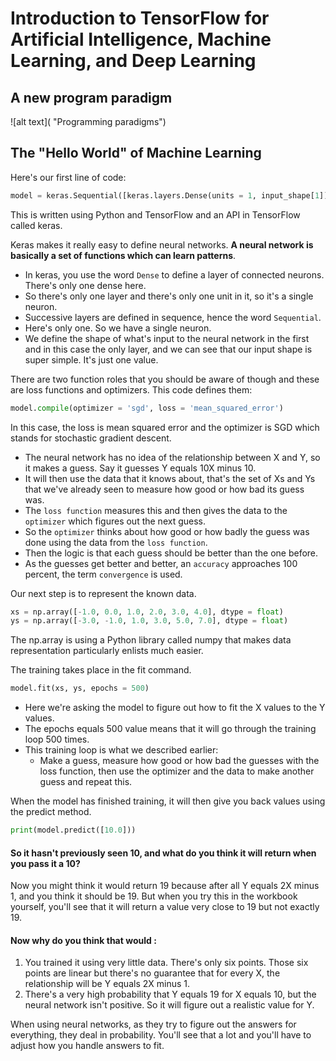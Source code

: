 # Introduction to TensorFlow for Artificial Intelligence, Machine Learning, and Deep Learning
## A new program paradigm

![alt text]( "Programming paradigms")

## The "Hello World" of Machine Learning

Here's our first line of code:

```python
model = keras.Sequential([keras.layers.Dense(units = 1, input_shape[1])])
```
This is written using Python and TensorFlow and an API in TensorFlow called keras.


Keras makes it really easy to define neural networks. **A neural network is basically a set of functions which can learn patterns**.

* In keras, you use the word `Dense` to define a layer of connected neurons. There's only one dense here.
* So there's only one layer and there's only one unit in it, so it's a single neuron.
* Successive layers are defined in sequence, hence the word `Sequential`.
* Here's only one. So we have a single neuron.
* We define the shape of what's input to the neural network in the first and in this case the only layer, and we can see that our input shape is super simple. It's just one value.


There are two function roles that you should be aware of though and these are loss functions and optimizers. This code defines them:
```python
model.compile(optimizer = 'sgd', loss = 'mean_squared_error')
```

In this case, the loss is mean squared error and the optimizer is SGD which stands for stochastic gradient descent.

* The neural network has no idea of the relationship between X and Y, so it makes a guess. Say it guesses Y equals 10X minus 10.
* It will then use the data that it knows about, that's the set of Xs and Ys that we've already seen to measure how good or how bad its guess was.
* The `loss function` measures this and then gives the data to the `optimizer` which figures out the next guess.
* So the `optimizer` thinks about how good or how badly the guess was done using the data from the `loss function`.
* Then the logic is that each guess should be better than the one before.
* As the guesses get better and better, an `accuracy` approaches 100 percent, the term `convergence` is used.


Our next step is to represent the known data.

```python
xs = np.array([-1.0, 0.0, 1.0, 2.0, 3.0, 4.0], dtype = float)
ys = np.array([-3.0, -1.0, 1.0, 3.0, 5.0, 7.0], dtype = float)
```
The np.array is using a Python library called numpy that makes data representation particularly enlists much easier.



The training takes place in the fit command.
```python
model.fit(xs, ys, epochs = 500)
```
* Here we're asking the model to figure out how to fit the X values to the Y values.
* The epochs equals 500 value means that it will go through the training loop 500 times.
* This training loop is what we described earlier:
  * Make a guess, measure how good or how bad the guesses with the loss function, then use the optimizer and the data to make another guess and repeat this.

When the model has finished training, it will then give you back values using the predict method.
```python
print(model.predict([10.0]))
```
#### So it hasn't previously seen 10, and what do you think it will return when you pass it a 10?

Now you might think it would return 19 because after all Y equals 2X minus 1, and you think it should be 19. But when you try this in the workbook yourself, you'll see that it will return a value very close to 19 but not exactly 19.

#### Now why do you think that would :
1. You trained it using very little data. There's only six points. Those six points are linear but there's no guarantee that for every X, the relationship will be Y equals 2X minus 1.
2. There's a very high probability that Y equals 19 for X equals 10, but the neural network isn't positive. So it will figure out a realistic value for Y.


When using neural networks, as they try to figure out the answers for everything, they deal in probability. You'll see that a lot and you'll have to adjust how you handle answers to fit.







